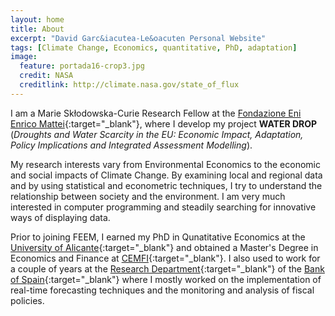 ```yaml
---
layout: home
title: About
excerpt: "David Garc&iacutea-Le&oacuten Personal Website"
tags: [Climate Change, Economics, quantitative, PhD, adaptation]
image:
  feature: portada16-crop3.jpg
  credit: NASA
  creditlink: http://climate.nasa.gov/state_of_flux
---
```

I am a Marie Sk&#322;odowska-Curie Research Fellow at the [Fondazione Eni Enrico Mattei](http://www.feem.it/){:target="_blank"}, where I develop my project **WATER DROP** (*Droughts and Water Scarcity in the EU: Economic Impact, Adaptation, Policy Implications and Integrated Assessment Modelling*).

My research interests vary from Environmental Economics to the economic and social impacts of Climate Change. By examining local and regional data and by using statistical and econometric techniques, I try to understand the relationship between society and the environment. I am very much interested in computer  programming and steadily searching for innovative ways of displaying data. 

Prior to joining FEEM, I earned my PhD in Qunatitative Economics at the [University of Alicante](http://www.ua.es/){:target="_blank"} and obtained a Master's Degree in Economics and Finance at [CEMFI](http://www.cemfi.es/){:target="_blank"}. I also used to work for a couple of years at the [Research Department](http://www.bde.es/investigador/en/){:target="_blank"} of the  [Bank of Spain](http://www.bde.es/){:target="_blank"}  where I mostly worked on the implementation of real-time forecasting techniques and the monitoring and analysis of fiscal policies.
